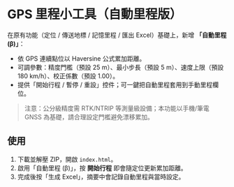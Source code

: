 # GPS 里程小工具（自動里程版）

在原有功能（定位 / 傳送地標 / 記憶里程 / 匯出 Excel）基礎上，新增 **「自動里程 (β)」**：
- 依 GPS 連續點位以 Haversine 公式累加距離。
- 可調參數：精度門檻（預設 25 m）、最小步長（預設 5 m）、速度上限（預設 180 km/h）、校正係數（預設 1.00）。
- 提供「開始行程 / 暫停 / 重設」控件；可一鍵把自動里程套用到手動里程欄位。

> 注意：公分級精度需 RTK/NTRIP 等測量級設備；本功能以手機/筆電 GNSS 為基礎，請合理設定門檻避免漂移累加。

## 使用
1. 下載並解壓 ZIP，開啟 `index.html`。
2. 啟用「自動里程 (β)」，按 **開始行程** 即會隨定位更新累加距離。
3. 完成後按「生成 Excel」，摘要中會記錄自動里程與當時設定。

